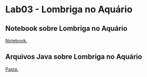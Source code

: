 # Lab03 - Lombriga no Aquário

## Notebook sobre Lombriga no Aquário
[Notebook.](https://github.com/gadelhap/MC322/blob/master/lab03/notebook/lab-lombriga-ra186985.ipynb)

## Arquivos Java sobre Lombriga no Aquário

[Pasta.](https://github.com/gadelhap/MC322/tree/master/lab03/src/mc322/lab03)